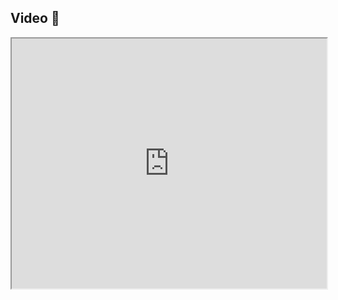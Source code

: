 ## Video 🎥

<iframe src="https://www.youtube.com/embed/O9SDyhqvuIM" width="100%" height="400"></iframe>
